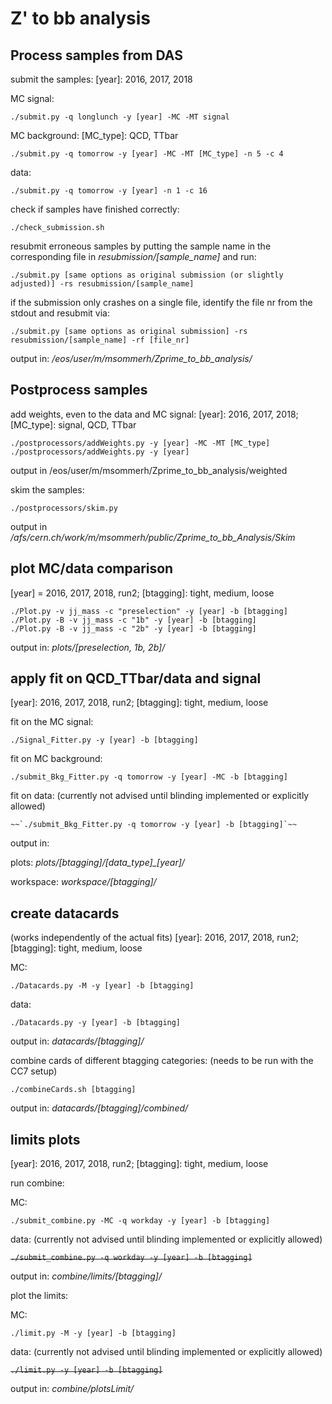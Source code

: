 # Z' to bb analysis

## Process samples from DAS

submit the samples:   [year]: 2016, 2017, 2018

MC signal:
```
./submit.py -q longlunch -y [year] -MC -MT signal
```
MC background:     [MC_type]: QCD, TTbar
```
./submit.py -q tomorrow -y [year] -MC -MT [MC_type] -n 5 -c 4
```
data:
```
./submit.py -q tomorrow -y [year] -n 1 -c 16
```

check if samples have finished correctly:
```
./check_submission.sh
```

resubmit erroneous samples by putting the sample name in the corresponding file in *resubmission/[sample_name]* and run:
```
./submit.py [same options as original submission (or slightly adjusted)] -rs resubmission/[sample_name]
```
if the submission only crashes on a single file, identify the file nr from the stdout and resubmit via:
```
./submit.py [same options as original submission] -rs resubmission/[sample_name] -rf [file_nr]
```

output in: */eos/user/m/msommerh/Zprime_to_bb_analysis/*


## Postprocess samples

add weights, even to the data and MC signal:    [year]: 2016, 2017, 2018;   [MC_type]: signal, QCD, TTbar
```
./postprocessors/addWeights.py -y [year] -MC -MT [MC_type]
./postprocessors/addWeights.py -y [year] 
```
output in /eos/user/m/msommerh/Zprime_to_bb_analysis/weighted

skim the samples:
```
./postprocessors/skim.py
```
output in */afs/cern.ch/work/m/msommerh/public/Zprime_to_bb_Analysis/Skim*


## plot MC/data comparison

[year] = 2016, 2017, 2018, run2;   [btagging]: tight, medium, loose

```
./Plot.py -v jj_mass -c "preselection" -y [year] -b [btagging]
./Plot.py -B -v jj_mass -c "1b" -y [year] -b [btagging]
./Plot.py -B -v jj_mass -c "2b" -y [year] -b [btagging]
```

output in: *plots/[preselection, 1b, 2b]/*


## apply fit on QCD_TTbar/data and signal

 [year]: 2016, 2017, 2018, run2;   [btagging]: tight, medium, loose

fit on the MC signal: 
```
./Signal_Fitter.py -y [year] -b [btagging]
```

fit on MC background:
```
./submit_Bkg_Fitter.py -q tomorrow -y [year] -MC -b [btagging]
```

fit on data: (currently not advised until blinding implemented or explicitly allowed)
```
~~`./submit_Bkg_Fitter.py -q tomorrow -y [year] -b [btagging]`~~
```

output in:

plots: *plots/[btagging]/[data_type]_[year]/*

workspace: *workspace/[btagging]/*


## create datacards

(works independently of the actual fits)
[year]: 2016, 2017, 2018, run2;   [btagging]: tight, medium, loose

MC:
```
./Datacards.py -M -y [year] -b [btagging]
```
data:
```
./Datacards.py -y [year] -b [btagging]
```
output in: *datacards/[btagging]/*

combine cards of different btagging categories: (needs to be run with the CC7 setup)
```
./combineCards.sh [btagging]
```
output in: *datacards/[btagging]/combined/*


## limits plots

[year]: 2016, 2017, 2018, run2;   [btagging]: tight, medium, loose

run combine:

MC:
```
./submit_combine.py -MC -q workday -y [year] -b [btagging]
```
data: (currently not advised until blinding implemented or explicitly allowed)

~~`./submit_combine.py -q workday -y [year] -b [btagging]`~~

output in: *combine/limits/[btagging]/*

plot the limits:

MC:
```
./limit.py -M -y [year] -b [btagging]
```
data: (currently not advised until blinding implemented or explicitly allowed)

~~`./limit.py -y [year] -b [btagging]`~~

output in: *combine/plotsLimit/*

